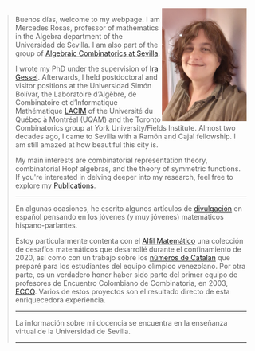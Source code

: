 

<img src='mrosas.jpg' width='170' align='right' >

> 
> Buenos días, welcome to my webpage.
> I am Mercedes Rosas, professor of mathematics in the Algebra department
> of the    Universidad de Sevilla. I am also part of the group of [Algebraic Combinatorics at Sevilla](./CAenSevilla.md).
> 
> I wrote my PhD under the supervision of
>  [Ira Gessel](https://people.brandeis.edu/~gessel/). 
> Afterwards, I held postdoctoral and visitor positions at the
> Universidad Simón Bolívar, the Laboratoire d’Algèbre, de
> Combinatoire et d’Informatique Mathématique
> [LACIM](https://lacim.uqam.ca/en/home/) of the Université du
>  Québec à Montréal (UQAM) and the Toronto Combinatorics group at
> York University/Fields Institute.
> Almost two decades ago, I came to Sevilla with a Ramón
> and Cajal fellowship. I am still amazed at how beautiful this city is.
>
>   My main interests are
> combinatorial representation theory, combinatorial Hopf algebras,
> and the theory of symmetric functions. If you're interested in
>  delving deeper into my research, feel free to explore my
> [Publications](./publications.md).
>
>
> ----------------------
>
> En algunas ocasiones, he escrito algunos artículos de
> [divulgación](./divulgacion.md)
>  en español pensando en los jóvenes (y muy jóvenes)
> matemáticos hispano-parlantes.
>
>  
> Estoy particularmente contenta con el
> [Alfil Matemático](https://personal.us.es/mrosas/elalfilmatematico/index.html)
> una colección de desafíos matemáticos que desarrollé 
> durante el confinamiento de 2020, así como con un
> trabajo sobre los
>  [números de Catalan](https://www.emis.de/journals/BAMV/conten/vol10/catalan.pdf)
> que preparé para
> los estudiantes del equipo olímpico venezolano.
> Por otra parte, es
>  un verdadero honor haber sido parte del primer equipo de
>  profesores de Encuentro Colombiano de Combinatoria, en 2003,
>  [ECCO](https://fardila.com/SFSUColombia/ecco.html).
> Varios de estos proyectos son el resultado directo de
> esta enriquecedora experiencia.
>
> ---------------------- 
> 
> La información sobre mi docencia se encuentra en la enseñanza
> virtual de la Universidad de Sevilla.
>
> ---------------------- 








 
